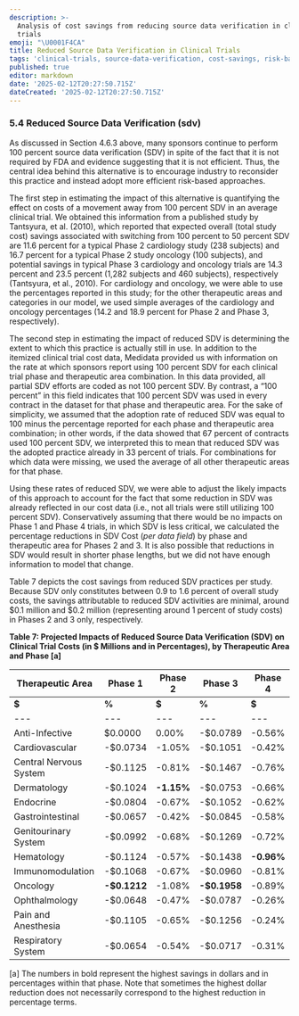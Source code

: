 ```yaml
---
description: >-
  Analysis of cost savings from reducing source data verification in clinical
  trials
emoji: "\U0001F4CA"
title: Reduced Source Data Verification in Clinical Trials
tags: 'clinical-trials, source-data-verification, cost-savings, risk-based-approach'
published: true
editor: markdown
date: '2025-02-12T20:27:50.715Z'
dateCreated: '2025-02-12T20:27:50.715Z'
---
```

### 5.4 Reduced Source Data Verification (sdv)

As discussed in Section 4.6.3 above, many sponsors continue to perform 100 percent source data verification (SDV) in spite of the fact that it is not required by FDA and evidence suggesting that it is not efficient. Thus, the central idea behind this alternative is to encourage industry to reconsider this practice and instead adopt more efficient risk-based approaches.

The first step in estimating the impact of this alternative is quantifying the effect on costs of a movement away from 100 percent SDV in an average clinical trial. We obtained this information from a published study by Tantsyura, et al. (2010), which reported that expected overall (total study cost) savings associated with switching from 100 percent to 50 percent SDV are 11.6 percent for a typical Phase 2 cardiology study (238 subjects) and 16.7 percent for a typical Phase 2 study oncology (100 subjects), and potential savings in typical Phase 3 cardiology and oncology trials are 14.3 percent and 23.5 percent (1,282 subjects and 460 subjects), respectively (Tantsyura, et al., 2010). For cardiology and oncology, we were able to use the percentages reported in this study; for the other therapeutic areas and categories in our model, we used simple averages of the cardiology and oncology percentages (14.2 and 18.9 percent for Phase 2 and Phase 3, respectively).

The second step in estimating the impact of reduced SDV is determining the extent to which this practice is actually still in use. In addition to the itemized clinical trial cost data, Medidata provided us with information on the rate at which sponsors report using 100 percent SDV for each clinical trial phase and therapeutic area combination. In this data provided, all partial SDV efforts are coded as not 100 percent SDV. By contrast, a “100 percent” in this field indicates that 100 percent SDV was used in every contract in the dataset for that phase and therapeutic area. For the sake of simplicity, we assumed that the adoption rate of reduced SDV was equal to 100 minus the percentage reported for each phase and therapeutic area combination; in other words, if the data showed that 67 percent of contracts used 100 percent SDV, we interpreted this to mean that reduced SDV was the adopted practice already in 33 percent of trials. For combinations for which data were missing, we used the average of all other therapeutic areas for that phase.

Using these rates of reduced SDV, we were able to adjust the likely impacts of this approach to account for the fact that some reduction in SDV was already reflected in our cost data (i.e., not all trials were still utilizing 100 percent SDV). Conservatively assuming that there would be no impacts on Phase 1 and Phase 4 trials, in which SDV is less critical, we calculated the percentage reductions in SDV Cost (_per data field_) by phase and therapeutic area for Phases 2 and 3. It is also possible that reductions in SDV would result in shorter phase lengths, but we did not have enough information to model that change.

Table 7 depicts the cost savings from reduced SDV practices per study. Because SDV only constitutes between 0.9 to 1.6 percent of overall study costs, the savings attributable to reduced SDV activities are minimal, around $0.1 million and $0.2 million (representing around 1 percent of study costs) in Phases 2 and 3 only, respectively.

**Table 7: Projected Impacts of Reduced Source Data Verification (SDV) on Clinical Trial Costs (in $ Millions and in Percentages), by Therapeutic Area and Phase \[a\]**

| **Therapeutic Area** | **Phase 1** | **Phase 2** | **Phase 3** | **Phase 4** |
| --- | --- | --- | --- | --- |
| **$** | **%** | **$** | **%** | **$** | **%** | **$** | **%** |
| --- | --- | --- | --- | --- | --- | --- | --- |
| Anti-Infective | $0.0000 | 0.00% | \-$0.0789 | \-0.56% | \-$0.0836 | \-0.37% | $0.0000 | 0.00% |
| Cardiovascular | \-$0.0734 | \-1.05% | \-$0.1051 | \-0.42% |
| Central Nervous System | \-$0.1125 | \-0.81% | \-$0.1467 | \-0.76% |
| Dermatology | \-$0.1024 | **\-1.15%** | \-$0.0753 | \-0.66% |
| Endocrine | \-$0.0804 | \-0.67% | \-$0.1052 | \-0.62% |
| Gastrointestinal | \-$0.0657 | \-0.42% | \-$0.0845 | \-0.58% |
| Genitourinary System | \-$0.0992 | \-0.68% | \-$0.1269 | \-0.72% |
| Hematology | \-$0.1124 | \-0.57% | \-$0.1438 | **\-0.96%** |
| Immunomodulation | \-$0.1068 | \-0.67% | \-$0.0960 | \-0.81% |
| Oncology | **\-$0.1212** | \-1.08% | **\-$0.1958** | \-0.89% |
| Ophthalmology | \-$0.0648 | \-0.47% | \-$0.0787 | \-0.26% |
| Pain and Anesthesia | \-$0.1105 | \-0.65% | \-$0.1256 | \-0.24% |
| Respiratory System | \-$0.0654 | \-0.54% | \-$0.0717 | \-0.31% |

\[a\] The numbers in bold represent the highest savings in dollars and in percentages within that phase. Note that sometimes the highest dollar reduction does not necessarily correspond to the highest reduction in percentage terms.


